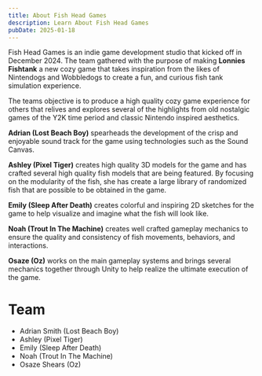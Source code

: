 ```yaml
---
title: About Fish Head Games
description: Learn About Fish Head Games
pubDate: 2025-01-18
---
```


Fish Head Games is an indie game development studio that kicked off in December 2024. The team gathered with the purpose of making **Lonnies Fishtank** a new cozy game that takes inspiration from the likes of Nintendogs and Wobbledogs to create a fun, and curious fish tank simulation experience.

The teams objective is to produce a high quality cozy game experience for others that relives and explores several of the highlights from old nostalgic games of the Y2K time period and classic Nintendo inspired aesthetics. 

**Adrian (Lost Beach Boy)** spearheads the development of the crisp and enjoyable sound track for the game using technologies such as the Sound Canvas.

**Ashley (Pixel Tiger)** creates high quality 3D models for the game and has crafted several high quality fish models that are being featured. By focusing on the modularity of the fish, she has create a large library of randomized fish that are possible to be obtained in the game.

**Emily (Sleep After Death)** creates colorful and inspiring 2D sketches for the game to help visualize and imagine what the fish will look like.

**Noah (Trout In The Machine)** creates well crafted gameplay mechanics to ensure the quality and consistency of fish movements, behaviors, and interactions.

**Osaze (Oz)** works on the main gameplay systems and brings several mechanics together through Unity to help realize the ultimate execution of the game.

# Team

- Adrian Smith (Lost Beach Boy)
- Ashley (Pixel Tiger)
- Emily (Sleep After Death)
- Noah (Trout In The Machine)
- Osaze Shears (Oz)